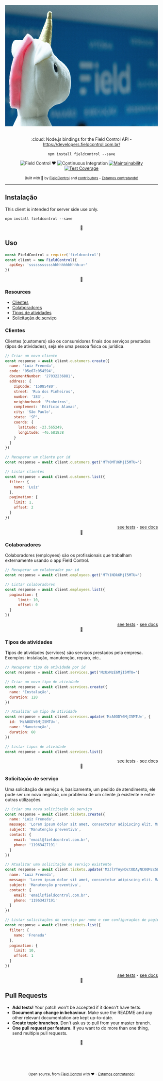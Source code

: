 <div align="center">
  <a target="_blank" href="https://fieldcontrol.com.br/"><img src=".github/static/cover.jpg" alt="FieldControl Cover" height="400px"></a>
  <br>
  <br>
  <p>
    :cloud: Node.js bindings for the Field Control API - <a target="_blank" href="https://developers.fieldcontrol.com.br/">https://developers.fieldcontrol.com.br/</a>
  </p>
  <div><code>npm install fieldcontrol --save</code></div>
  <p>

![Field Control ♥](https://img.shields.io/badge/Field%20Control-%20%20%20%20%20%20♥-blue.svg)
![Continuous Integration](https://github.com/FieldControl/carchost-node/workflows/Continuous%20Integration/badge.svg)
[![Maintainability](https://api.codeclimate.com/v1/badges/413959ae9e77c5c1d9a7/maintainability)](https://codeclimate.com/github/FieldControl/carchost-node/maintainability)
[![Test Coverage](https://api.codeclimate.com/v1/badges/413959ae9e77c5c1d9a7/test_coverage)](https://codeclimate.com/github/FieldControl/carchost-node/test_coverage)

  </p>
  <small>
    Built with 💙 by 
      <a href="https://github.com/FieldControl">FieldControl</a> and
      <a href="https://github.com/FieldControl/contaazul/graphs/contributors">contributors</a> - <a href="https://fieldcontrol.com.br/vaga-para-desenvolvedor.html?utm_source=github&utm_medium=opensource&utm_campaign=carchost-node">Estamos contratando!</a>
  </small>
</div>

---

## Instalação

This client is intended for server side use only.

```
npm install fieldcontrol --save
```

<div align="center">💙</div>

## Uso

```js
const FieldControl = require('fieldcontrol')
const client = new FieldControl({
  apiKey: 'ssssssssssshhhhhhhhhhhh:x~'
})
```

<div align="center">💙</div>

### Resources
- [Clientes](#clientes)
- [Colaboradores](#colaboradores)
- [Tipos de atividades](#tipos-de-atividade)
- [Solicitação de serviço](#solicita--o-de-servi-o)

### Clientes

Clientes (customers) são os consumidores finais dos serviços prestados (tipos de atividades), seja ele uma pessoa física ou jurídica.

```js
// Criar um novo cliente
const response = await client.customers.create({
  name: 'Luiz Freneda',
  code: '05e67c054594',
  documentNumber: '27032236881',
  address: {
    zipCode: '15085480',
    street: 'Rua dos Pinheiros',
    number: '383',
    neighborhood: 'Pinheiros',
    complement: 'Edificio Alamac',
    city: 'São Paulo',
    state: 'SP',
    coords: {
      latitude: -23.565249,
      longitude: -46.681838
    }
  }
})
```

```js
// Recuperar um cliente por id
const response = await client.customers.get('MTY0MTU6MjI5MTU=')
```

```js
// Listar clientes
const response = await client.customers.list({
  filter: {
    name: 'Luiz'
  },
  pagination: {
    limit: 1,
    offset: 2
  }
})
```
<div align="right">
  <a href="https://github.com/FieldControl/carchost-node/blob/master/test/resources/customer.spec.js" target="_blank">see tests</a> - <a href="https://developers.fieldcontrol.com.br/#clientes" target="_blank">see docs</a>
</div>

<div align="center">💙</div>

### Colaboradores

Colaboradores (employees) são os profissionais que trabalham externamente usando o app Field Control.

```js
// Recuperar um colaborador por id
const response = await client.employees.get('MTY1NDk6MjI5MTU=')
```

```js
// Listar colaboradores
const response = await client.employees.list({
  pagination: {
      limit: 10,
      offset: 0
  }
})
```
<div align="right">
  <a href="https://github.com/FieldControl/carchost-node/blob/master/test/resources/employee.spec.js" target="_blank">see tests</a> - <a href="https://developers.fieldcontrol.com.br/#colaboradores" target="_blank">see docs</a>
</div>

<div align="center">💙</div>

### Tipos de atividades

Tipos de atividades (services) são serviços prestados pela empresa. Exemplos: instalação, manutenção, reparo, etc..

```js
// Recuperar tipo de atividade por id
const response = await client.services.get('MzUxMzE6MjI5MTU=')
```

```js
// Criar um novo tipo de atividade
const response = await client.services.create({
  name: 'Instalação',
  duration: 120
})
```

```js
// Atualizar um tipo de atividade
const response = await client.services.update('MzA0ODY6MjI5MTU=', {
  id: 'MzA0ODY6MjI5MTU=',
  name: 'Manutenção',
  duration: 60
})
```

```js
// Listar tipos de atividade
const response = await client.services.list()
```

<div align="right">
  <a href="https://github.com/FieldControl/carchost-node/blob/master/test/resources/service.spec.js" target="_blank">see tests</a> - <a href="https://developers.fieldcontrol.com.br/#tipos-de-atividades" target="_blank">see docs</a>
</div>

<div align="center">💙</div>


### Solicitação de serviço

Uma solicitação de serviço é, basicamente, um pedido de atendimento, ele pode ser um novo negócio, um problema de um cliente já existente e entre outras utilizações.

```js
// Criar uma nova solicitação de serviço
const response = await client.tickets.create({
  name: 'Luiz Freneda',
  message: 'Lorem ipsum dolor sit amet, consectetur adipiscing elit. Maecenas posuere eget tellus vitae malesuada. Duis consequat pulvinar tincidunt. Aenean in enim tincidunt, auctor mauris a, tincidunt turpis.',
  subject: 'Manutenção preventiva',
  contact: {
    email: 'email@fieldcontrol.com.br',
    phone: '11963427191'
  }
})
```

```js
// Atualizar uma solicitação de serviço existente
const response = await client.tickets.update('M2JlYTAyNDctODAyNC00Mzc5LTkwNWQtYTM5ZWRhYWMzM2NmOjE=', {
  name: 'Luiz Freneda',
  message: 'Lorem ipsum dolor sit amet, consectetur adipiscing elit. Maecenas posuere eget tellus vitae malesuada. Duis consequat pulvinar tincidunt. Aenean in enim tincidunt, auctor mauris a, tincidunt turpis.',
  subject: 'Manutenção preventiva',
  contact: {
    email: 'email@fieldcontrol.com.br',
    phone: '11963427191'
  }
})
```

```js
// Listar solicitações de serviço por nome e com configurações de paginação
const response = await client.tickets.list({
  filter: {
    name: 'Freneda'
  },
  pagination: {
    limit: 10,
    offset: 1
  }
})
```

<div align="right">
  <a href="https://github.com/FieldControl/carchost-node/blob/master/test/resources/ticket.spec.js" target="_blank">see tests</a> - <a href="https://developers.fieldcontrol.com.br/#solicita--o-de-servi-o" target="_blank">see docs</a>
</div>

<div align="center">💙</div>

## Pull Requests

- **Add tests!** Your patch won't be accepted if it doesn't have tests.
- **Document any change in behaviour**. Make sure the README and any other
  relevant documentation are kept up-to-date.
- **Create topic branches**. Don't ask us to pull from your master branch.
- **One pull request per feature**. If you want to do more than one thing, send
  multiple pull requests.

<div align="center">💙</div>

<div align="center">
  <br/>
  <br/>
  <br/>
  <br/>
</div>

<div align="center">
  <p>
    <sub>
      Open source, from <a href="https://instagram.com/fieldcontrolapp" target="_blank">Field Control</a> with ❤ - <a href="https://fieldcontrol.com.br/vaga-para-desenvolvedor.html?utm_source=github&utm_medium=opensource&utm_campaign=carchost-node">Estamos contratando!</a>
    </sub>
  </p> 
</div>